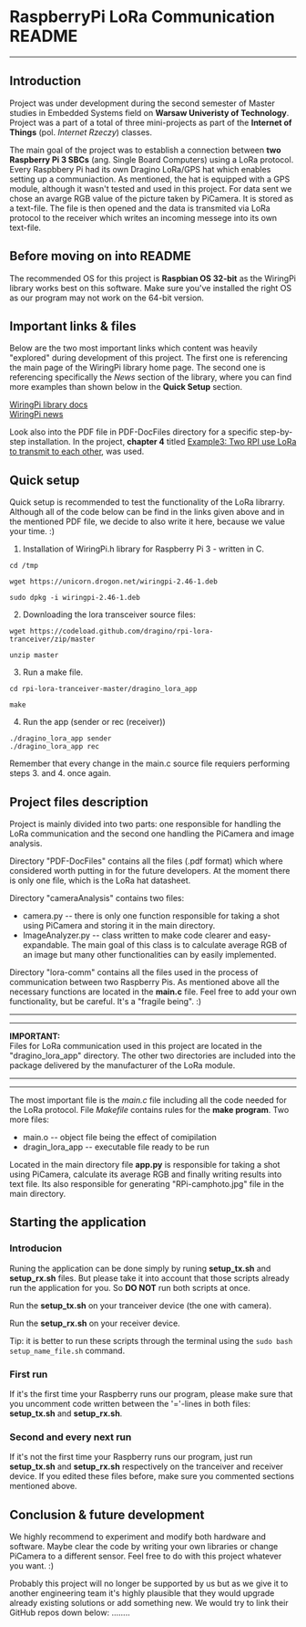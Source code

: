 # RaspberryPi LoRa Communication README
---
## Introduction
Project was under development during the second semester of Master studies in Embedded Systems field on **Warsaw Univeristy of Technology**. Project was a part of a total of three mini-projects as part of the **Internet of Things** (pol. *Internet Rzeczy*) classes.

The main goal of the project was to establish a connection between **two Raspberry Pi 3 SBCs** (ang. Single Board Computers) using a LoRa protocol. Every Raspbbery Pi had its own Dragino LoRa/GPS hat which enables setting up a communiaction. As mentioned, the hat is equipped with a GPS module, although it wasn't tested and used in this project. For data sent we chose an avarge RGB value of the picture taken by PiCamera. It is stored as a text-file. The file is then opened and the data is transmited via LoRa protocol to the receiver which writes an incoming messege into its own text-file.

## Before moving on into README
The recommended OS for this project is **Raspbian OS 32-bit** as the WiringPi library works best on this software. Make sure you've installed the right OS as our program may not work on the 64-bit version.

## Important links & files

Below are the two most important links which content was heavily "explored" during development of this project. The first one is referencing the main page of the WiringPi library home page. The second one is referencing specifically the *News* section of the library, where you can find more examples than shown below in the **Quick Setup** section.

[WiringPi library docs](http://wiringpi.com/)\
[WiringPi news](http://wiringpi.com/news/)

Look also into the PDF file in PDF-DocFiles directory for a specific step-by-step installation. In the project, **chapter 4** titled <u>Example3: Two RPI use LoRa to transmit to each other</u>, was used.

## Quick setup
Quick setup is recommended to test the functionality of the LoRa librarry. Although all of the code below can be find in the links given above and in the mentioned PDF file, we decide to also write it here, because we value your time. :)

1. Installation of WiringPi.h library for Raspberry Pi 3 - written in C.
```
cd /tmp

wget https://unicorn.drogon.net/wiringpi-2.46-1.deb

sudo dpkg -i wiringpi-2.46-1.deb
```

2. Downloading the lora transceiver source files:
```
wget https://codeload.github.com/dragino/rpi-lora-tranceiver/zip/master

unzip master
```

3. Run a make file.
```
cd rpi-lora-tranceiver-master/dragino_lora_app

make
```

4. Run the app (sender or rec (receiver))
```
./dragino_lora_app sender
./dragino_lora_app rec
```

Remember that every change in the main.c source file requiers performing steps 3. and 4. once again.


## Project files description
Project is mainly divided into two parts: one responsible for handling the LoRa communication and the second one handling the PiCamera and image analysis. 

Directory "PDF-DocFiles" contains all the files (.pdf format) which where considered worth putting in for the future developers. At the moment there is only one file, which is the LoRa hat datasheet.

Directory "cameraAnalysis" contains two files:
- camera.py -- there is only one function responsible for taking a shot using PiCamera and storing it in the main directory.
- ImageAnalyzer.py -- class written to make code clearer and easy-expandable. The main goal of this class is to calculate average RGB of an image but many other functionalities can by easily implemented.

Directory "lora-comm" contains all the files used in the process of communication between two Raspberry Pis. As mentioned above all the necessary functions are located in the **main.c** file. Feel free to add your own functionality, but be careful. It's a "fragile being". :)

---
---

**IMPORTANT:**\
Files for LoRa communication used in this project are located in the "dragino_lora_app" directory. The other two directories are included into the package delivered by the manufacturer of the LoRa module.

---
---

The most important file is the *main.c* file including all the code needed for the LoRa protocol. File *Makefile* contains rules for the **make program**. Two more files:
- main.o -- object file being the effect of comipilation
- dragin_lora_app -- executable file ready to be run

Located in the main directory file **app.py** is responsible for taking a shot using PiCamera, calculate its average RGB and finally writing results into text file. Its also responsible for generating "RPi-camphoto.jpg" file in the main directory.

## Starting the application

### Introducion
Runing the application can be done simply by runing **setup_tx.sh** and **setup_rx.sh** files. But please take it into account that those scripts already run the application for you. So **DO NOT** run both scripts at once.

Run the **setup_tx.sh** on your tranceiver device (the one with camera).

Run the **setup_rx.sh** on your receiver device.

Tip: it is better to run these scripts through the terminal using the ```sudo bash setup_name_file.sh``` command.

### First run
If it's the first time your Raspberry runs our program, please make sure that you uncomment code written between the '='-lines in both files: **setup_tx.sh** and **setup_rx.sh**.

### Second and every next run
If it's not the first time your Raspberry runs our program, just run **setup_tx.sh** and **setup_rx.sh** respectively on the tranceiver and receiver device. If you edited these files before, make sure you commented sections mentioned above.

## Conclusion & future development
We highly recommend to experiment and modify both hardware and software. Maybe clear the code by writing your own libraries or change PiCamera to a different sensor. Feel free to do with this project whatever you want. :)

Probably this project will no longer be supported by us but as we give it to another engineering team it's highly plausible that they would upgrade already existing solutions or add something new. We would try to link their GitHub repos down below: ........
